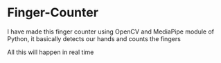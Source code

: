# Finger-Counter

I have made this finger counter using OpenCV and MediaPipe module of Python, it basically detects our hands and counts the fingers

All this will happen in real time
